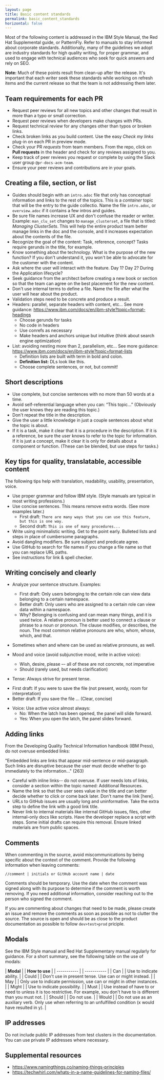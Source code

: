 ```yaml
---
layout: page
title: Basic content standards
permalink: basic_content_standards
horizontal: false
---
```


Most of the following content is addressed in the IBM Style Manual, the Red Hat Supplemental guide, or PatternFly. Refer to manuals to stay informed about corporate standards. Additionally, many of the guidelines we adopt are industry standards for high quality writing, for proper grammar, and used to engage with technical audiences who seek for quick answers and rely on SEO.

**Note:** Much of these points result from clean-up after the release. It's important that each writer seek these standards while working on refresh items and the current release so that the team is not addressing them later. 

## Team requirements for each PR

* Request peer reviews for all new topics and other changes that result in more than a typo or small correction.
* Request peer reviews when developers make changes with PRs.
* Request technical review for any changes other than typos or broken links. 
* Check broken links as you build content. Use the easy _Check my links_ plug-in on each PR in preview mode.
* Check your PR _requests_ from team members. From the repo, click on **Pull requests** in the header and check for any reviews assigned to you.
* Keep track of peer reviews you request or complete by using the Slack user group `@pr-docs-acm-team`.
* Ensure your peer reviews and contributions are in your goals.

## Creating a file, section, or list

* Guides should begin with an `intro.adoc` file that only has conceptual information and links to the rest of the topics. This is a _container_ topic that will be the entry to the guide collectio. Name the file `intro.adoc`, or `overview.adoc` if it contains a few intros and guides.
* Be sure file names increase UX and don't confuse the reader or writer. Example: `man_clu_set` changes to `manage_clusterset`, a file that is titled: _Managing ClusterSets_. This will help the entire product team better manage links in the doc and the console, and it increases expectation about the contents of the file.
* Recognize the goal of the content: Task, reference, concept? Tasks require gerunds in the title, for example.
* Know something about the technology. What is the purpose of the new function? If you don't understand it, you won't be able to advocate for the customer with the content.
* Ask where the user will interact with the feature. Day 1? Day 2? During the Application lifecycle?
* Seek guidance from the architect before creating a new book or section so that the team can agree on the best placement for the new content.
* Don't use internal terms to define a file. Name the file after what the user will hear about the product.
* Validation steps need to be concrete and produce a result. 
* Headers: parallel, separate headers with content, etc... See more guidance: https://www.ibm.com/docs/en/ibm-style?topic=format-headings
    - Choose gerunds for tasks
    - No code in headers
    - Use conrefs as necessary
    - Make headers and anchors unique but intuitive (think about search engine optimization)
* List: avoiding nesting more than 2, parallelism, etc... See more guidance: https://www.ibm.com/docs/en/ibm-style?topic=format-lists
    - Definition lists are built with term in bold and colon.
    - **Definition list:** DLs look like this.
    - Choose complete sentences, or not, but commit!
    
## Short descriptions

* Use complete, but concise sentences with no more than 50 words at a time. 
* Avoid self-referential language when you can: “This topic...” (Obviously the user knows they are reading this topic.)
* Don't repeat the title in the description.
* Give the user a little knowledge in just a couple sentences about what the topic is about. 
* If it is a task, make it clear that it is a procedure in the description. If it is a reference, be sure the user knows to refer to the topic for information. If it is just a concept, make it clear it is only for details about a component or function. (These can be blended, but use steps for tasks.)

## Key tips for quality, translatable, accessible content

The following tips help with translation, readability, usability, presentation, voice.

* Use proper grammar and follow IBM style. (Style manuals are typical in most writing professions.)
* Use concise sentences. This means remove extra words. (See more examples later.)
    - First draft: `There are many ways that you can use this feature, but this is one way.` 
    - Second draft: `This is one of many procedures...`
* Write using minimalistic writing. Get to the point early. Bulleted lists and steps in place of cumbersome paragraphs.
* Avoid dangling modifiers. Be sure subject and predicate agree.
* Use GitHub to search for file names if you change a file name so that you can replace URL paths.
* See instructions for link & spell checker.

## Writing concisely and clearly

* Analyze your sentence structure. Examples:
  - First draft: Only users belonging to the certain role can view data belonging to a certain namespace.
  - Better draft: Only users who are assigned to a certain role can view data within a namespace.
  - Why? Belonging is confusing and can mean many things, and it is used twice. A relative pronoun is better used to connect a clause or phrase to a noun or pronoun. The clause modifies, or describes, the noun. The most common relative pronouns are who, whom, whose, which, and that. 

* Sometimes when and where can be used as relative pronouns, as well.
* Mood and voice (avoid subjunctive mood, write in active voice): 
  - Wish, desire, please –- all of these are not concrete, not imperative
  - Should (rarely used, but needs clarification)
 * Tense: Always strive for present tense.  
  - First draft: If you were to save the file (not present, wordy, room for interpretation)
  - Better draft: If you save the file ... (Clear, concise)
* Voice: Use active voice almost always:
  - No: When the latch has been opened, the panel will slide forward.
  - Yes: When you open the latch, the panel slides forward.
  
## Adding links

From the Developing Quality Technical Information handbook (IBM Press), do not overuse embedded links:

"Embedded links are links that appear mid-sentence or mid-paragraph. Such links are disruptive because the user must decide whether to go immediately to the information..." (263)

* Careful with inline links-- do not overuse. If user needs lots of links, consider a section within the topic named: Additional Resources.
* Name the link so that the user sees value in the title and can better decide whether to click or come back later. Don't name the link [here].
* URLs to GitHub issues are usually long and uninformative. Take the extra step to define the link with a good link title. 
* Never link to internal materials like internal GitHub issues, files, other internal-only docs like scripts. Have the developer replace a script with steps. Some initial drafts can require this removal. Ensure linked materials are from public spaces.

## Comments

When commenting in the source, avoid miscommunications by being specific about the context of the comment. Provide the following information when leaving comments:

`//comment | initials or GitHub account name | date`

Comments should be temporary. Use the date when the comment was signed along with its purpose to determine if the comment is worth removing. If you need additional information, consider reaching out to the person who signed the comment.

If you are commenting about changes that need to be made, please create an issue and remove the comments as soon as possible as not to clutter the source. The source is open and should be as close to the product documentation as possible to follow `dev>test>prod` priciple.

## Modals

See the IBM Style manual and Red Hat Supplementary manual regularly for guidance. For a short summary, see the following table on the use of modals:

| **Modal** | | **How to use** |
| ----------- | | ----------- |
| Can | | Use to indicate ability. |
| Could | | Don't use in present tense. Use can or might instead. |
| May | | Only use to indicate permission, use can or might in other instances. |
| Might | | Use to indicate possibility. |
| Must | | Use instead of have to or need to unless it is too restrictive. For example, xou don't have to is different than you must not.  |
| Should | | Do not use. |
| Would | | Do not use as an auxiliary verb. Only use when referring to an unfulfilled condition (x would have resulted in y). |

## IP addresses

Do not include public IP addresses from test clusters in the documentation. You can use private IP addresses where necessary.

## Supplemental resources

* https://www.namingthings.co/naming-things-principles
* https://techwhirl.com/whats-in-a-name-guidelines-for-naming-files/

